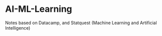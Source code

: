 # AI-ML-Learning
Notes based on Datacamp, and Statquest (Machine Learning and Artificial Intelligence)
